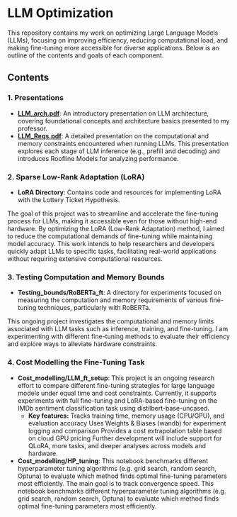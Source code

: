 # LLM Optimization

This repository contains my work on optimizing Large Language Models (LLMs), focusing on improving efficiency, reducing computational load, and making fine-tuning more accessible for diverse applications. Below is an outline of the contents and goals of each component.

## Contents

### 1. Presentations
- **[LLM_arch.pdf](LLM_arch.pdf)**: An introductory presentation on LLM architecture, covering foundational concepts and architecture basics presented to my professor.
- **[LLM_Reqs.pdf](LLM_Reqs.pdf)**: A detailed presentation on the computational and memory constraints encountered when running LLMs. This presentation explores each stage of LLM inference (e.g., prefill and decoding) and introduces Roofline Models for analyzing performance.

### 2. Sparse Low-Rank Adaptation (LoRA)
- **LoRA Directory**: Contains code and resources for implementing LoRA with the Lottery Ticket Hypothesis. 

The goal of this project was to streamline and accelerate the fine-tuning process for LLMs, making it accessible even for those without high-end hardware. By optimizing the LoRA (Low-Rank Adaptation) method, I aimed to reduce the computational demands of fine-tuning while maintaining model accuracy. This work intends to help researchers and developers quickly adapt LLMs to specific tasks, facilitating real-world applications without requiring extensive computational resources.

### 3. Testing Computation and Memory Bounds
- **Testing_bounds/RoBERTa_ft**: A directory for experiments focused on measuring the computation and memory requirements of various fine-tuning techniques, particularly with RoBERTa.

This ongoing project investigates the computational and memory limits associated with LLM tasks such as inference, training, and fine-tuning. I am experimenting with different fine-tuning methods to evaluate their efficiency and explore ways to alleviate hardware constraints.

### 4. Cost Modelling the Fine-Tuning Task
- **Cost_modelling/LLM_ft_setup**: This project is an ongoing research effort to compare different fine-tuning strategies for large language models under equal time and cost constraints.
Currently, it supports experiments with full fine-tuning and LoRA-based fine-tuning on the IMDb sentiment classification task using distilbert-base-uncased.
  - **Key features:**
Tracks training time, memory usage (CPU/GPU), and evaluation accuracy
Uses Weights & Biases (wandb) for experiment logging and comparison
Provides a cost extrapolation table based on cloud GPU pricing
Further development will include support for QLoRA, more tasks, and deeper analyses across models and hardware.
- **Cost_modelling/HP_tuning**: This notebook benchmarks different hyperparameter tuning algorithms (e.g. grid search, random search, Optuna) to evaluate which method finds optimal fine-tuning parameters most efficiently. The main goal is to track convergence speed. This notebook benchmarks different hyperparameter tuning algorithms (e.g. grid search, random search, Optuna) to evaluate which method finds optimal fine-tuning parameters most efficiently.